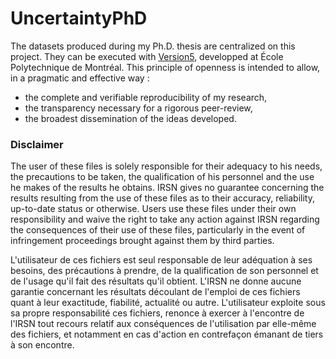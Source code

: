 # UncertaintyPhD

The datasets produced during my Ph.D. thesis are centralized on this project. They can be executed with [Version5](https://www.polymtl.ca/merlin/version5.htm), developped at École Polytechnique de Montréal. This principle of openness is intended to allow, in a pragmatic and effective way :
* the complete and verifiable reproducibility of my research,
* the transparency necessary for a rigorous peer-review,
* the broadest dissemination of the ideas developed.

### Disclaimer

The user of these files is solely responsible for their adequacy to his needs, the precautions to be taken, the qualification of his personnel and the use he makes of the results he obtains.
IRSN gives no guarantee concerning the results resulting from the use of these files as to their accuracy, reliability, up-to-date status or otherwise. Users use these files under their own responsibility and waive the right to take any action against IRSN regarding the consequences of their use of these files, particularly in the event of infringement proceedings brought against them by third parties.

L'utilisateur de ces fichiers est seul responsable de leur adéquation à ses besoins, des précautions à prendre, de la qualification de son personnel et de l'usage qu'il fait des résultats qu'il obtient.
L'IRSN ne donne aucune garantie concernant les résultats découlant de l'emploi de ces fichiers quant à leur exactitude, fiabilité, actualité ou autre. L'utilisateur exploite sous sa propre responsabilité ces fichiers, renonce à exercer à l'encontre de l'IRSN tout recours relatif aux conséquences de l'utilisation par elle-même des fichiers, et notamment en cas d'action en contrefaçon émanant de tiers à son encontre.
